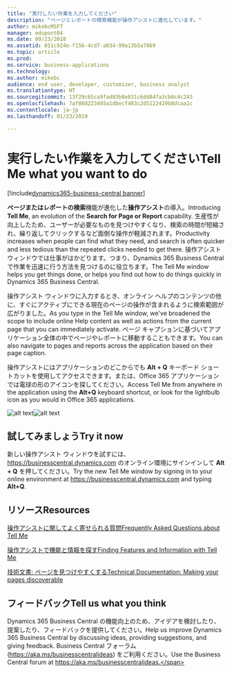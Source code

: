 ```yaml
---
title: "実行したい作業を入力してください"
description: "ページとレポートの検索機能が操作アシストに進化しています。"
author: mikebcMSFT
manager: edupont04
ms.date: 09/23/2018
ms.assetid: 011c924e-f156-4cd7-a034-99a13b5a7869
ms.topic: article
ms.prod: 
ms.service: business-applications
ms.technology: 
ms.author: mikebc
audience: end user, developer, customizer, business analyst
ms.translationtype: HT
ms.sourcegitcommit: 13f29c65ca9fad83b8e831c6dd84fa3cb0c4c243
ms.openlocfilehash: 7af88d223495a1dbecf483c2d5122429b8dcaa1c
ms.contentlocale: ja-jp
ms.lasthandoff: 01/23/2019

---
```



#  <a name="tell-me-what-you-want-to-do"></a><span data-ttu-id="1f87b-103">実行したい作業を入力してください</span><span class="sxs-lookup"><span data-stu-id="1f87b-103">Tell Me what you want to do</span></span>

[!include[dynamics365-business-central banner](../includes/dynamics365-business-central.md)]


<span data-ttu-id="1f87b-104">**ページまたはレポートの検索**機能が進化した**操作アシスト**の導入。</span><span class="sxs-lookup"><span data-stu-id="1f87b-104">Introducing **Tell Me**, an evolution of the **Search for Page or Report** capability.</span></span> <span data-ttu-id="1f87b-105">生産性が向上したため、ユーザーが必要なものを見つけやすくなり、検索の時間が短縮され、繰り返してクリックするなど面倒な操作が軽減されます。</span><span class="sxs-lookup"><span data-stu-id="1f87b-105">Productivity increases when people can find what they need, and search is often quicker and less tedious than the repeated clicks needed to get there.</span></span> <span data-ttu-id="1f87b-106">操作アシスト ウィンドウでは仕事がはかどります。つまり、Dynamics 365 Business Central で作業を迅速に行う方法を見つけるのに役立ちます。</span><span class="sxs-lookup"><span data-stu-id="1f87b-106">The Tell Me window helps you get things done, or helps you find out how to do things quickly in Dynamics 365 Business Central.</span></span>

<span data-ttu-id="1f87b-107">操作アシスト ウィンドウに入力するとき、オンライン ヘルプのコンテンツの他に、すぐにアクティブにできる現在のページの操作が含まれるように検索範囲が広がりました。</span><span class="sxs-lookup"><span data-stu-id="1f87b-107">As you type in the Tell Me window, we've broadened the scope to include online Help content as well as actions from the current page that you can immediately activate.</span></span> <span data-ttu-id="1f87b-108">ページ キャプションに基づいてアプリケーション全体の中でページやレポートに移動することもできます。</span><span class="sxs-lookup"><span data-stu-id="1f87b-108">You can also navigate to pages and reports across the application based on their page caption.</span></span>

<span data-ttu-id="1f87b-109">操作アシストにはアプリケーションのどこからでも **Alt + Q** キーボード ショートカットを使用してアクセスできます。または、Office 365 アプリケーションでは電球の形のアイコンを探してください。</span><span class="sxs-lookup"><span data-stu-id="1f87b-109">Access Tell Me from anywhere in the application using the **Alt+Q** keyboard shortcut, or look for the lightbulb icon as you would in Office 365 applications.</span></span>


<span data-ttu-id="1f87b-110">![alt text](media/search-dialog.png "顧客リストから操作アシストを使用したときの結果を表示しているウィンドウ。")</span><span class="sxs-lookup"><span data-stu-id="1f87b-110">![alt text](media/search-dialog.png "The Tell Me window showing some results when used from the Customer list.")</span></span>

<!--
### Who uses these features
These features are intended for all users and are available without any additional setup.
## Status
### Availability
Cloud, on-premises, hybrid
### Regional availability
No regional restrictions. Available in all Dynamics 365 Business Central supported markets.
-->

## <a name="try-it-now"></a><span data-ttu-id="1f87b-111">試してみましょう</span><span class="sxs-lookup"><span data-stu-id="1f87b-111">Try it now</span></span>
<span data-ttu-id="1f87b-112">新しい操作アシスト ウィンドウを試すには、https://businesscentral.dynamics.com のオンライン環境にサインインして **Alt + Q** を押してください。</span><span class="sxs-lookup"><span data-stu-id="1f87b-112">Try the new Tell Me window by signing in to your online environment at https://businesscentral.dynamics.com and typing **Alt+Q**.</span></span>

## <a name="resources"></a><span data-ttu-id="1f87b-113">リソース</span><span class="sxs-lookup"><span data-stu-id="1f87b-113">Resources</span></span>
[<span data-ttu-id="1f87b-114">操作アシストに関してよく寄せられる質問</span><span class="sxs-lookup"><span data-stu-id="1f87b-114">Frequently Asked Questions about Tell Me</span></span>](https://docs.microsoft.com/en-us/dynamics365/business-central/ui-search-faq)

[<span data-ttu-id="1f87b-115">操作アシストで機能と情報を探す</span><span class="sxs-lookup"><span data-stu-id="1f87b-115">Finding Features and Information with Tell Me</span></span>](https://docs.microsoft.com/en-us/dynamics365/business-central/ui-search)

[<span data-ttu-id="1f87b-116">技術文書: ページを見つけやすくする</span><span class="sxs-lookup"><span data-stu-id="1f87b-116">Technical Documentation: Making your pages discoverable</span></span>](https://docs.microsoft.com/en-us/dynamics365/business-central/dev-itpro/developer/devenv-al-menusuite-functionality)

## <a name="tell-us-what-you-think"></a><span data-ttu-id="1f87b-117">フィードバック</span><span class="sxs-lookup"><span data-stu-id="1f87b-117">Tell us what you think</span></span>
<span data-ttu-id="1f87b-118">Dynamics 365 Business Central の機能向上のため、アイデアを検討したり、提案したり、フィードバックを提供してください。</span><span class="sxs-lookup"><span data-stu-id="1f87b-118">Help us improve Dynamics 365 Business Central by discussing ideas, providing suggestions, and giving feedback.</span></span> <span data-ttu-id="1f87b-119">Business Central フォーラム (https://aka.ms/businesscentralideas) をご利用ください。</span><span class="sxs-lookup"><span data-stu-id="1f87b-119">Use the Business Central forum at https://aka.ms/businesscentralideas.</span></span>

